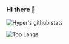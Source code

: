 ### Hi there 👋

![Hyper's github stats](https://github-readme-stats.vercel.app/api?username=hyperjiang&count_private=true&show_icons=true&theme=vue)

![Top Langs](https://github-readme-stats.vercel.app/api/top-langs/?username=hyperjiang&theme=vue)
